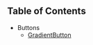 ## Table of Contents

- Buttons
  - [GradientButton](https://github.com/tolunaykan/SwiftFast/wiki/GradientButton)
